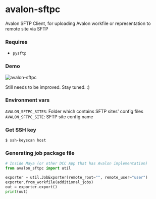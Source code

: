 # avalon-sftpc
Avalon SFTP Client, for uploading Avalon workfile or representation to remote site via SFTP

### Requires
* `pysftp`

### Demo

![avalon-sftpc](https://user-images.githubusercontent.com/3357009/63283882-fdecd700-c2e4-11e9-87fb-db1b619055c0.gif)

Still needs to be improved.
Stay tuned. :)

### Environment vars
`AVALON_SFTPC_SITES`: Folder which contains SFTP sites' config files
`AVALON_SFTPC_SITE`: SFTP site config name

### Get SSH key
`$ ssh-keyscan host`

### Generating job package file
```python
# Inside Maya (or other DCC App that has Avalon implementation)
from avalon_sftpc import util

exporter = util.JobExporter(remote_root="", remote_user="user")
exporter.from_workfile(additional_jobs)
out = exporter.export()
print(out)

```
